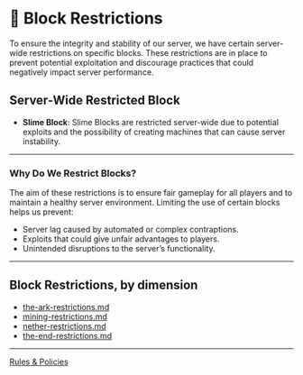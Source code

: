 # 🚫 Block Restrictions

To ensure the integrity and stability of our server, we have certain server-wide restrictions on specific blocks. These restrictions are in place to prevent potential exploitation and discourage practices that could negatively impact server performance.

## Server-Wide Restricted Block

* **Slime Block**: Slime Blocks are restricted server-wide due to potential exploits and the possibility of creating machines that can cause server instability.

***

### Why Do We Restrict Blocks?

The aim of these restrictions is to ensure fair gameplay for all players and to maintain a healthy server environment. Limiting the use of certain blocks helps us prevent:

* Server lag caused by automated or complex contraptions.
* Exploits that could give unfair advantages to players.
* Unintended disruptions to the server’s functionality.

***

## Block Restrictions, by dimension

* [the-ark-restrictions.md](the-ark-restrictions.md "mention")
* [mining-restrictions.md](mining-restrictions.md "mention")
* [nether-restrictions.md](nether-restrictions.md "mention")
* [the-end-restrictions.md](the-end-restrictions.md "mention")

***

[Rules & Policies](../)
